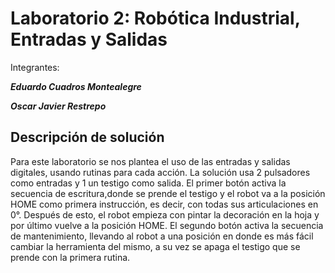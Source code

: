 # Laboratorio 2: Robótica Industrial, Entradas y Salidas
Integrantes:

***Eduardo Cuadros Montealegre***

***Oscar Javier Restrepo***

## Descripción de solución

Para este laboratorio se nos plantea el uso de las entradas y salidas digitales, usando rutinas para cada acción. La solución usa 2 pulsadores como entradas y 1 un testigo como salida. 
El primer botón activa la secuencia de escritura,donde se prende el testigo y el robot va a la posición HOME como primera instrucción, es decir, con todas sus articulaciones en 0°. Después de esto, el robot empieza con pintar la decoración en la hoja y por último vuelve a la posición HOME. El segundo botón activa la secuencia de mantenimiento, llevando al robot a una posición en donde es más fácil cambiar la herramienta del mismo, a su vez se apaga el testigo que se prende con la primera rutina.

